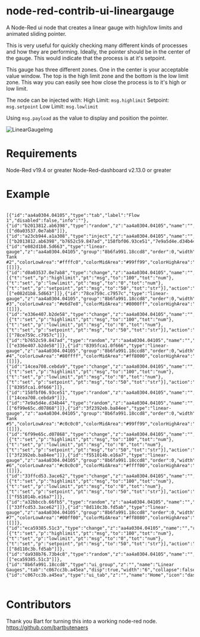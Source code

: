 # node-red-contrib-ui-lineargauge
A Node-Red ui node that creates a linear gauge with high/low limits and animated sliding pointer.

This is very useful for quickly checking many different kinds of processes and how they are performing.
Ideally, the pointer should be in the center of the gauge. This would indicate that the process is at it's setpoint.

This gauge has three different zones. One in the center is your acceptable value window. The top is the high limit zone and the bottom is the low limit zone. This way you can easily see how close the process is to it's high or low limit.

The node can be injected with:
High Limit: `msg.highlimit`
Setpoint: `msg.setpoint`
Low Limit: `msg.lowlimit`

Using `msg.payload` as the value to display and position the pointer.

![LinearGaugeImg](https://github.com/seth350/node-red-contrib-ui-lineargauge/blob/master/linearGauges.PNG?raw=true)

# Requirements
Node-Red v19.4 or greater
Node-Red-dashboard v2.13.0 or greater

# Example
<pre>
<code>
[{"id":"aa4a0304.04105","type":"tab","label":"Flow 1","disabled":false,"info":""},{"id":"b2013812.ab6398","type":"random","z":"aa4a0304.04105","name":"","low":"20","high":"45","inte":"true","property":"payload","x":506,"y":287,"wires":[["d0a03537.0e7ab8"]]},{"id":"a23cb944.a1a308","type":"inject","z":"aa4a0304.04105","name":"","topic":"","payload":"","payloadType":"date","repeat":"1","crontab":"","once":true,"onceDelay":0.1,"x":288,"y":391,"wires":[["b2013812.ab6398","b7652c59.847ad","158fbf06.93ce51","7e9a5d4e.d34b44","a32bbccb.66fb5","da938b76.73b4c8"]]},{"id":"e082d1b8.5d663","type":"linear-gauge","z":"aa4a0304.04105","group":"8b6fa991.18ccd8","order":0,"width":"1","height":"5","name":" Tank #2","colorLowArea":"#ffffc0","colorMidArea":"#99ff99","colorHighArea":"#ff8080","unit":"°","x":842,"y":286,"wires":[[]]},{"id":"d0a03537.0e7ab8","type":"change","z":"aa4a0304.04105","name":"","rules":[{"t":"set","p":"highlimit","pt":"msg","to":"100","tot":"num"},{"t":"set","p":"lowlimit","pt":"msg","to":"0","tot":"num"},{"t":"set","p":"setpoint","pt":"msg","to":"50","tot":"str"}],"action":"","property":"","from":"","to":"","reg":false,"x":680,"y":287,"wires":[["e082d1b8.5d663"]]},{"id":"78ce759c.c7957c","type":"linear-gauge","z":"aa4a0304.04105","group":"8b6fa991.18ccd8","order":0,"width":"1","height":"5","name":"Tank #3","colorLowArea":"#e6d7e8","colorMidArea":"#8000ff","colorHighArea":"#ff80ff","unit":"°","x":842,"y":330,"wires":[[]]},{"id":"e336e407.b2de58","type":"change","z":"aa4a0304.04105","name":"","rules":[{"t":"set","p":"highlimit","pt":"msg","to":"100","tot":"num"},{"t":"set","p":"lowlimit","pt":"msg","to":"0","tot":"num"},{"t":"set","p":"setpoint","pt":"msg","to":"50","tot":"str"}],"action":"","property":"","from":"","to":"","reg":false,"x":679,"y":330,"wires":[["78ce759c.c7957c"]]},{"id":"b7652c59.847ad","type":"random","z":"aa4a0304.04105","name":"","low":"20","high":"45","inte":"true","property":"payload","x":507,"y":330,"wires":[["e336e407.b2de58"]]},{"id":"8395fca1.0f666","type":"linear-gauge","z":"aa4a0304.04105","group":"8b6fa991.18ccd8","order":0,"width":"1","height":"5","name":"Tank #4","colorLowArea":"#80ffff","colorMidArea":"#ff8000","colorHighArea":"#ff00ff","unit":"°","x":843,"y":372,"wires":[[]]},{"id":"14cea708.cebda9","type":"change","z":"aa4a0304.04105","name":"","rules":[{"t":"set","p":"highlimit","pt":"msg","to":"100","tot":"num"},{"t":"set","p":"lowlimit","pt":"msg","to":"0","tot":"num"},{"t":"set","p":"setpoint","pt":"msg","to":"50","tot":"str"}],"action":"","property":"","from":"","to":"","reg":false,"x":681,"y":373,"wires":[["8395fca1.0f666"]]},{"id":"158fbf06.93ce51","type":"random","z":"aa4a0304.04105","name":"","low":"20","high":"45","inte":"true","property":"payload","x":509,"y":374,"wires":[["14cea708.cebda9"]]},{"id":"7e9a5d4e.d34b44","type":"random","z":"aa4a0304.04105","name":"","low":"20","high":"45","inte":"true","property":"payload","x":509,"y":413,"wires":[["6f99e65c.d07868"]]},{"id":"3f2392eb.ba84ee","type":"linear-gauge","z":"aa4a0304.04105","group":"8b6fa991.18ccd8","order":0,"width":"1","height":"5","name":" Tank #5","colorLowArea":"#c0c0c0","colorMidArea":"#99ff99","colorHighArea":"#808080","unit":"°","x":845,"y":412,"wires":[[]]},{"id":"6f99e65c.d07868","type":"change","z":"aa4a0304.04105","name":"","rules":[{"t":"set","p":"highlimit","pt":"msg","to":"100","tot":"num"},{"t":"set","p":"lowlimit","pt":"msg","to":"0","tot":"num"},{"t":"set","p":"setpoint","pt":"msg","to":"50","tot":"str"}],"action":"","property":"","from":"","to":"","reg":false,"x":683,"y":413,"wires":[["3f2392eb.ba84ee"]]},{"id":"f551014b.e16a7","type":"linear-gauge","z":"aa4a0304.04105","group":"8b6fa991.18ccd8","order":0,"width":"1","height":"5","name":"Tank #6","colorLowArea":"#c0c0c0","colorMidArea":"#ffff00","colorHighArea":"#c0c0c0","unit":"°","x":845,"y":456,"wires":[[]]},{"id":"33ffcd53.3ace62","type":"change","z":"aa4a0304.04105","name":"","rules":[{"t":"set","p":"highlimit","pt":"msg","to":"100","tot":"num"},{"t":"set","p":"lowlimit","pt":"msg","to":"0","tot":"num"},{"t":"set","p":"setpoint","pt":"msg","to":"50","tot":"str"}],"action":"","property":"","from":"","to":"","reg":false,"x":682,"y":456,"wires":[["f551014b.e16a7"]]},{"id":"a32bbccb.66fb5","type":"random","z":"aa4a0304.04105","name":"","low":"20","high":"45","inte":"true","property":"payload","x":510,"y":456,"wires":[["33ffcd53.3ace62"]]},{"id":"8d110c3b.fd5ab","type":"linear-gauge","z":"aa4a0304.04105","group":"8b6fa991.18ccd8","order":0,"width":"1","height":"5","name":"Tank #7","colorLowArea":"#00ff00","colorMidArea":"#ff8080","colorHighArea":"#00ff00","unit":"°","x":846,"y":498,"wires":[[]]},{"id":"eca59385.51c3","type":"change","z":"aa4a0304.04105","name":"","rules":[{"t":"set","p":"highlimit","pt":"msg","to":"100","tot":"num"},{"t":"set","p":"lowlimit","pt":"msg","to":"0","tot":"num"},{"t":"set","p":"setpoint","pt":"msg","to":"50","tot":"str"}],"action":"","property":"","from":"","to":"","reg":false,"x":684,"y":499,"wires":[["8d110c3b.fd5ab"]]},{"id":"da938b76.73b4c8","type":"random","z":"aa4a0304.04105","name":"","low":"20","high":"45","inte":"true","property":"payload","x":512,"y":500,"wires":[["eca59385.51c3"]]},{"id":"8b6fa991.18ccd8","type":"ui_group","z":"","name":"Linear Gauges","tab":"c067cc3b.a45ea","disp":true,"width":"6","collapse":false},{"id":"c067cc3b.a45ea","type":"ui_tab","z":"","name":"Home","icon":"dashboard"}]
</code>
</pre>

# Contributors
Thank you Bart for turning this into a working node-red node. 
https://github.com/bartbutenaers
